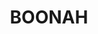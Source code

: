 ---
lastmod: '2025-04-06T06:05:21+00:00'
latitude: -28.121399
layout: suburb
longitude: 152.600598
postcode: '4310'
state: QLD
title: BOONAH
url: /qld/boonah/
---
